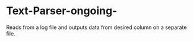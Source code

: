 # Text-Parser-ongoing-
Reads from a log file and outputs data from desired column on a separate file.
